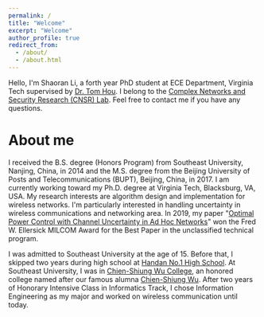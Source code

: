 ```yaml
---
permalink: /
title: "Welcome"
excerpt: "Welcome"
author_profile: true
redirect_from: 
  - /about/
  - /about.html
---
```


Hello, I'm Shaoran Li, a forth year PhD student at ECE Department, Virginia Tech supervised by [Dr. Tom Hou](https://www.cnsr.ictas.vt.edu/THou.html). I belong to the [Complex Networks and Security Research (CNSR) Lab](https://www.cnsr.ictas.vt.edu/index.html). Feel free to contact me if you have any questions.

About me
======
I received the B.S. degree (Honors Program) from Southeast University, Nanjing, China, in 2014 and the M.S. degree from the Beijing University of Posts and  Telecommunications (BUPT), Beijing, China, in 2017. I am currently working toward my Ph.D. degree at Virginia Tech, Blacksburg, VA, USA. My research interests are algorithm design and implementation for wireless networks. I'm particularly interested in handling uncertainty in wireless communications and networking area. In 2019, my paper "[Optimal Power Control with Channel Uncertainty in Ad Hoc Networks](https://ieeexplore.ieee.org/abstract/document/9020876)" won the Fred W. Ellersick MILCOM Award for the Best Paper in the unclassified technical program.

I was admitted to Southeast University at the age of 15. Before that, I skipped two years during high school at [Handan No.1 High School](http://handanyz.com/). At Southeast University, I was in [Chien-Shiung Wu College](https://wjx.seu.edu.cn/wjxen/), an honored college named after our famous alumna [Chien-Shiung Wu](https://en.wikipedia.org/wiki/Chien-Shiung_Wu). After two years of Honorary Intensive Class in Informatics Track, I chose Information Engineering as my major and worked on wireless communication until today.
